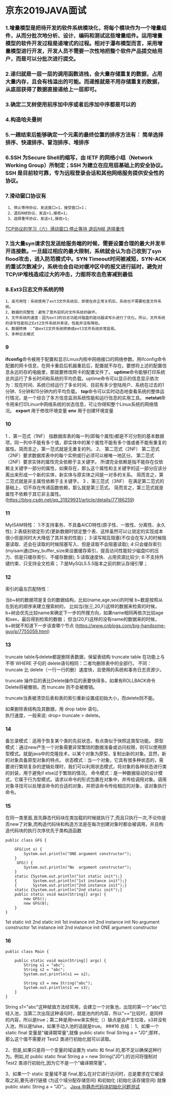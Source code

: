 # 京东2019JAVA面试
### 1.增量模型是把待开发的软件系统模块化，将每个模块作为一个增量组件，从而分批次地分析、设计、编码和测试这些增量组件。运用增量模型的软件开发过程是递增式的过程。相对于瀑布模型而言，采用增量模型进行开发，开发人员不需要一次性地把整个软件产品提交给用户，而是可以分批次进行提交。
### 2.递归就是一层一层的调用函数进栈，会大量存储重复的数据，占用大量内存，且会有栈溢出的可能。而递推就是不用存储重复的数据，从底层获得了数据直接递给上一层即可。
### 3.确定二叉树使用前序加中序或者后序加中序都是可以的
### 4.构造哈夫曼树[](https://blog.csdn.net/lmh10621/article/details/76100381)
### 5.一趟结束后能够确定一个元素的最终位置的排序方法有： 简单选择排序、快速排序、冒泡排序、堆排序
### 6.SSH 为Secure Shell的缩写，由 IETF 的网络小组（Network Working Group）所制定；SSH 为建立在应用层基础上的安全协议。SSH 是目前较可靠，专为远程登录会话和其他网络服务提供安全性的协议。
### 7.滑动窗口协议有
```
 1、停止等待协议，发送窗口=1，接受窗口=1；
 2、退后N帧协议，发送>1,接收=1;
 3、选择重传协议，发送>1,接收>1;

```
[TCP协议的学习（六）滑动窗口 停止等待 退后N帧 选择重传](https://blog.csdn.net/qq_34501940/article/details/51180268)
### 7.当大量syn请求包发送给服务端的时候，需要设置合理的最大并发半开连接数。一旦超过相应的最大限制，系统就会认为自己收到了syn flood攻击，进入防范模式中。SYN Timeout时间被减短，SYN-ACK的重试次数减少，系统也会自动对缓冲区中的报文进行延时，避免对TCP/IP堆栈造成过大的冲击，力图将攻击危害减到最低
### 8.Ext3日志文件系统的特
```
1、高可用性：系统使用了ext3文件系统后，即使在非正常关机后，系统也不需要检查文件系统。
2、数据的完整性：避免了意外宕机对文件系统的破坏。
3、文件系统的速度：因为ext3的日志功能对磁盘的驱动器读写头进行了优化。所以，文件系统的读写性能较之Ext2文件系统并来说，性能并没有降低。 
4、数据转换 ：“由ext2文件系统转换成ext3文件系统非常容易。
5、多种日志模式

```
### 9

**ifconfig**命令被用于配置和显示Linux内核中网络接口的网络参数。用ifconfig命令配置的网卡信息，在网卡重启后机器重启后，配置就不存在。要想将上述的配置信息永远的存的电脑里，那就要修改网卡的配置文件了。
**uptime**命令能够打印系统总共运行了多长时间和系统的平均负载。uptime命令可以显示的信息显示依次为：现在时间、系统已经运行了多长时间、目前有多少登陆用户、系统在过去的1分钟、5分钟和15分钟内的平均负载。
**top**命令可以实时动态地查看系统的整体运行情况，是一个综合了多方信息监测系统性能和运行信息的实用工具。
**netstat**命令用来打印Linux中网络系统的状态信息，可让你得知整个Linux系统的网络情况。
**export** 用于修改环境变量
**env** 用于创建环境变量
### 10
1 、第一范式（1NF）
指数据库表的每一列(即每个属性)都是不可分割的基本数据项，同一列中不能有多个值，即实体中的某个属性不能有多个值或者不能有重复的属性。简而言之，第一范式就是无重复的列。
2、 第二范式（2NF）
第二范式（2NF）要求数据库表中的每个实例或行必须可以被唯一地区分。
第二范式（2NF）要求实体的属性完全依赖于主关键字。
所谓完全依赖是指不能存在仅依赖主关键字一部分的属性，如果存在，那么这个属性和主关键字的这一部分应该分离出来形成一个新的实体，新实体与原实体之间是一对多的关系。
简而言之，第二范式就是非主属性依赖于主关键字。
3 、第三范式（3NF）
在满足第二范式的基础上，切不存在传递函数依赖，那么就是第三范式。
简而言之，第三范式就是属性不依赖于其它非主属性。
(https://blog.csdn.net/qq_31929931/article/details/77186259)
### 11
MyISAM特性：
1:不支持事务、不具备AICD特性(原子性、一致性、分离性、永久性);
2:表级别锁定形式(更新数据时锁定整个表、这样虽然可以让锁定的实现成本很小但是同时大大降低了其并发的性能)；
3:读写相互阻塞(不仅会在写入的时候阻塞读取、还会在读取的时候阻塞写入、但是读取不会阻塞读取);
4:只会缓存索引(myisam通过key_buffer_size来设置缓存索引，提高访问性能较少磁盘IO的压力、但是只缓存索引、不缓存数据);
5:读取速度快、占用资源比较少;
6:不支持外键约束、只支持全文检索；
7:是MySQL5.5.5版本之前的默认存储引擎；
### 12
 索引的最左匹配特性：

  当b+树的数据项是复合的数据结构，比如(name,age,sex)的时候
b+数是按照从左到右的顺序来建立搜索树的，
比如当(张三,20,F)这样的数据来检索的时候，
b+树会优先比较name来确定下一步的所搜方向，如果name相同再依次比较age和sex，最后得到检索的数据；
但当(20,F)这样的没有name的数据来的时候，b+树就不知道下一步该查哪个节点
(https://www.cnblogs.com/big-handsome-guy/p/7755059.html)
### 13
truncate table与delete都是删除表数据，保留表结构
truncate table 在功能上与不带 WHERE 子句的 delete语句相同：二者均删除表中的全部行。
不同：
truncate 比 delete（一行一行的删）速度快，且使用的系统和事务日志资源少。

truncate 操作后的表比Delete操作后的表要快得多。如果有ROLLBACK命令Delete将被撤销，而 truncate 则不会被撤销。

truncate当表被清空后表和表的索引重新设置成初始大小，而delete则不能。

如果删除表结构及其数据，用 drop table 语句。  
执行速度，一般来说: drop> truncate > delete。
### 14
备忘录模式：适用于恢复某个类的先前状态，有点类似于快照这类型功能。
原型模式：通过new产生一个对象需要非常繁琐的数据准备或访问权限，则可以使用原型模式。就是java中的克隆技术，以某个对象为原型，复制出新的对象。显然，新的对象具备原型对象的特点。
状态模式：当一个对象，它具有很多种状态的，需要进行繁琐复杂的逻辑处理时，我们可以利用状态模式，将对象的各种状态进行类的封装，用于避免if else过于繁琐的情况。
命令模式：是一种数据驱动的设计模式，它属于行为型模式。请求以命令的形式包裹在对象中，并传给调用对象。调用对象寻找可以处理该命令的合适的对象，并把该命令传给相应的对象，该对象执行命令。
### 15
 在同一类里面,首先静态代码块在类加载的时候就执行了,而且只执行一次,不论你是否new了对象,而构造代码块和构造方法是在每次创建对象时都会被调用，并且构造代码块的执行次序优先于类构造函数
```
public class GFG {
 
    GFG(int x) {
        System.out.println("ONE argument constructor");
    }
     GFG() {
        System.out.println("No  argument constructor");
    }
    static {System.out.println("1st static init");}
    {       System.out.println("1st instance init");}
    {       System.out.println("2nd instance init");}
    static {System.out.println("2nd static init");}
    public static void main(String[] args) {
        new GFG();
        new GFG(8);
    }
}

```
1st static init
2nd static init
1st instance init
2nd instance init
No  argument constructor
1st instance init
2nd instance init
ONE argument constructor
### 16
```
public class Main {

    public static void main(String[] args) {
        String s1 = "abc";
        String s2 = "abc";
        System.out.println(s1 == s2);

        String s3 = new String("abc");
        System.out.println(s1 == s3);
    }
}
```
String s1="abc"这种赋值方法经常用，会建立一个对象池，出现的第一个“abc”已经入池，当第二次出现这种语句时，就是池内的内容，所以“==”比较时，是同样的内容，所以是true；第二种是用new来实例化（）缺点是会产生垃圾，s3并没有入池，所以是false，如果手动入池的话就是true。
###16 
总结：
1、如果一个 static final 变量是"编译期常量",就像 public static final String a = "JD";那样，那么这个值不需要对 Test2 类进行初始化就可以读取。

2、但是,如果只是将一个变量的域设置为 static 和 final 的,那不足以确保这种行为。例如,对 public static final String a = new String("JD");的访问将强制对 Test2 类进行初始化,因为它不是一个"编译期常量"。

3、如果一个 static 变量域不是 final,那么在对它进行访问时，总是要求在它被读取之前,要先进行链接 (为这个域分配存储空间) 和初始化 (初始化该存储空间) 就像 public static String a = "JD";。
[Java 中静态代码块初始化问题测试](https://www.cnblogs.com/hglibin/p/10298650.html)